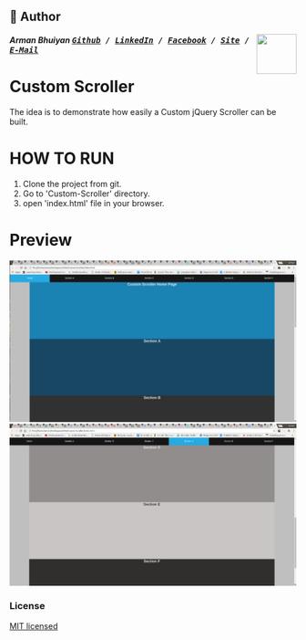 ## 📝 Author
[<img src="https://media.licdn.com/dms/image/C5103AQE3SdZqmIyW0A/profile-displayphoto-shrink_200_200/0?e=1533168000&v=beta&t=reTZbwaCbB9R9V47Q9XiBGgGpY6_dS0KSK_gA8WsVCc" align="right" height="70" width="70">](http://armanbhuiyan.com)

##### Arman Bhuiyan <kbd>[Github](https://github.com/arman37) / [LinkedIn](https://www.linkedin.com/in/arman-bhuiyan) / [Facebook](https://www.facebook.com/arman.it37) / [Site](http://armanbhuiyan.com) /  [E-Mail](mailto:arman.it37@gmail.com)</kbd>

Custom Scroller
==================================

The idea is to demonstrate how easily a Custom jQuery Scroller can be built.

HOW TO RUN
========
1. Clone the project from git.
2. Go to 'Custom-Scroller' directory.
3. open 'index.html' file in your browser.

Preview
========
![Screenshot1](/img/screenshot1.png)
![Screenshot2](/img/screenshot2.png)

### License

[MIT licensed](./LICENSE)
